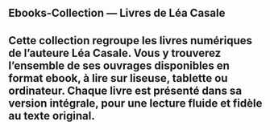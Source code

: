 ## Ebooks-Collection — Livres de Léa Casale
## Cette collection regroupe les livres numériques de l’auteure Léa Casale. Vous y trouverez l’ensemble de ses ouvrages disponibles en format ebook, à lire sur liseuse, tablette ou ordinateur. Chaque livre est présenté dans sa version intégrale, pour une lecture fluide et fidèle au texte original.
